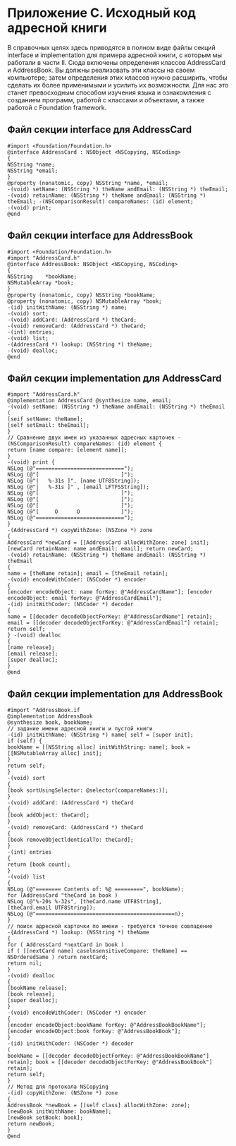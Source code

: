 # Приложение С. Исходный код адресной книги

В справочных целях здесь приводятся в полном виде файлы секций interface и implementation для примера адресной книги, с которым мы работали в части II. Сюда включены определения классов AddressCard и AddressBook. Вы должны реализовать эти классы на своем компьютере; затем определения этих классов нужно расширить, чтобы сделать их более применимыми и усилить их возможности. Для нас это станет превосходным способом изучения языка и ознакомления с созданием программ, работой с классами и объектами, а также работой с Foundation framework.

## Файл секции interface для AddressCard
```
#import <Foundation/Foundation.h>
@interface AddressCard : NSObject <NSCopying, NSCoding>
{
NSString *name;
NSString *email;
}
@property (nonatomic, copy) NSString *name, *email;
-(void) setName: (NSString *) theName andEmail: (NSString *) theEmail;
-(void) retainName: (NSString *) theName andEmail: (NSString *) theEmail; -(NSComparisonResult) compareNames: (id) element;
-(void) print;
@end
```

## Файл секции interface для AddressBook
```
#import <Foundation/Foundation.h>
#import "AddressCard.h"
@interface AddressBook: NSObject <NSCopying, NSCoding>
{
NSString    *bookName;
NSMutableArray *book;
}
@property (nonatomic, copy) NSString *bookName;
@property (nonatomic, copy) NSMutableArray *book;
-(id) initWithName: (NSString *) name;
-(void) sort;
-(void) addCard: (AddressCard *) theCard;
-(void) removeCard: (AddressCard *) theCard;
-(int) entries;
-(void) list;
-(AddressCard *) lookup: (NSString *) theName;
-(void) dealloc;
@end
```

## Файл секции implementation для AddressCard
```
#import "AddressCard.h"
@implementation AddressCard @synthesize name, email;
-(void) setName: (NSString *) theName andEmail: (NSString *) theEmail
(
[seif setName: theName];
[self setEmail: theEmail];
}
// Сравнение двух имен из указанных адресных карточек -(NSComparisonResult) compareNames: (id) element {
return [name compare: [element name]];
}
-(void) print {
NSLog (@"============================");
NSLog (@"[                          ]");
NSLog (@"|   %-31s ]", [name UTF8String]);
NSLog (@"|   %-31s ]" , [email LFTFSString]);
NSLog (@"[                          ]");
NSLog (@"[                          ]");
NSLog (@"[                          ]");
NSLog (@"[     O      O             ]");
NSLog (@"============================");
}
-(AddressCard *) copyWithZone: (NSZone *) zone
{
AddressCard *newCard = [[AddressCard allocWithZone: zone] init];
[newCard retainName: name andEmail: email]; return newCard;
-(void) retainName: (NSString *) theName andEmail: (NSString *) theEmail
{
name = [theName retain]; email = [theEmail retain];
-(void) encodeWithCoder: (NSCoder *) encoder
{
[encoder encodeObject: name forKey: @"AddressCardName"]; [encoder encodeObject: email forKey: @"AddressCardEmail"];
-(id) initWithCoder: (NSCoder *) decoder
{
name = [[decoder decodeObjectForKey: @"AddressCardName"] retain]; email = [[decoder decodeObjectForKey: @"AddressCardEmail"] retain];
return self;
} -(void) dealloc
{
[name release];
[email release];
[super dealloc];
}
@end
```

## Файл секции implementation для AddressBook
```
#import "AddressBook.if
@implementation AddressBook
@synthesize book, bookName;
// задание имени адресной книги и пустой книги
-(id) initWithName: (NSString *) name{ self = [super init];
if (self) {
bookName = [[NSString alloc] initWithString: name]; book = [[NSMutableArray alloc] init];
}
return self;
}
-(void) sort
{
[book sortUsingSelector: @selector(compareNames:)];
}
-(void) addCard: (AddressCard *) theCard
{
[book addObject: theCard];
}
-(void) removeCard: (AddressCard *) theCard
{
[book removeObjectldenticalTo: theCard];
}
-(int) entries
{
return [book count];
}
-(void) list
{
NSLog (@"======== Contents of: %@ =========", bookName);
for (AddressCard "theCard in book )
NSLog (@"%-20s %-32s", [theCard.name UTF8String],
[theCard.email UTF8String]);
NSLog (@"============================================n);
}
// поиск адресной карточки по имени - требуется точное совпадение
-{AddressCard *) lookup: (NSString *) theName
{
for ( AddressCard *nextCard in book )
if ( [[nextCard name] caselnsensitiveCompare: theName] == NSOrderedSame ) return nextCard;
return nil;
}
-(void) dealloc
{
[bookName release];
[book release];
[super dealloc];
}
-(void) encodeWithCoder: (NSCoder *) encoder
{
[encoder encodeObject:bookName forKey: @"AddressBookBookName"];
[encoder encodeObject:book forKey: @"AddressBookBook"];
}
-(id) initWithCoder: (NSCoder *) decoder
(
bookName = [[decoder decodeObjectForKey: @"AddressBookBookName"] retain]; book = [[decoder decodeObjectForKey: @"AddressBookBook"] retain];
return self;
}
// Метод для протокола NSCopying
-(id) copyWithZone: (NSZone *) zone
{
AddressBook *newBook = [(self class] allocWithZone: zone];
[newBook initWithName: bookName];
[newBook setBook: book];
return newBook;
}
@end
```